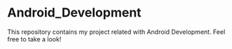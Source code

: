 # Android_Development
This repository contains my project related with Android Development. Feel free to take a look!
